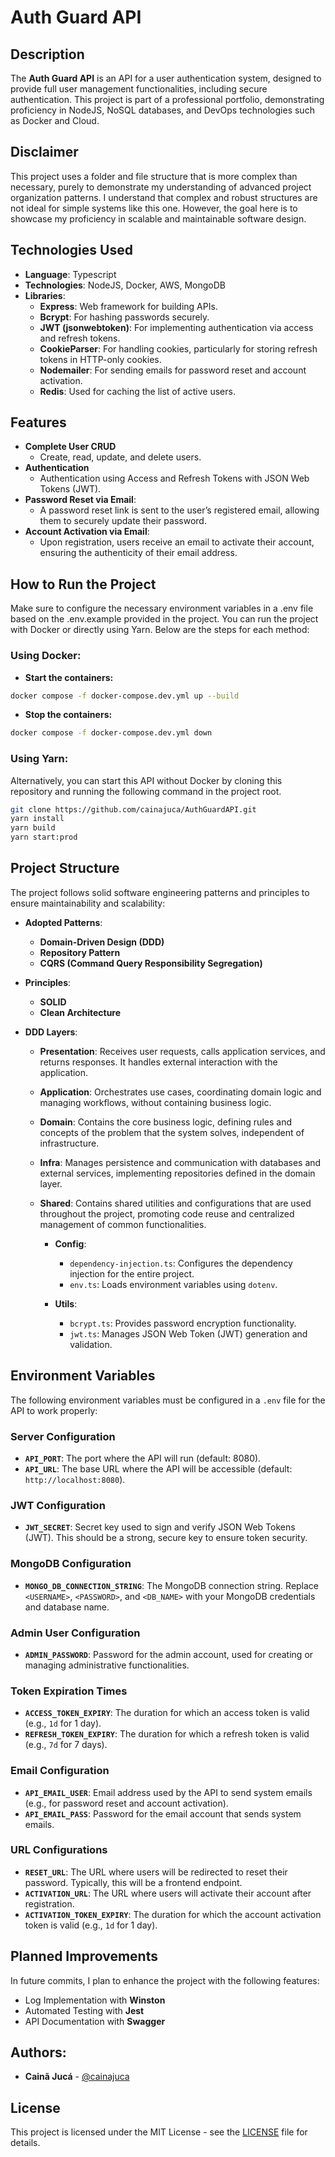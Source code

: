 # **Auth Guard API**

## **Description**

The **Auth Guard API** is an API for a user authentication system, designed to provide full user management functionalities, including secure authentication. This project is part of a professional portfolio, demonstrating proficiency in NodeJS, NoSQL databases, and DevOps technologies such as Docker and Cloud.

## **Disclaimer**

This project uses a folder and file structure that is more complex than necessary, purely to demonstrate my understanding of advanced project organization patterns. I understand that complex and robust structures are not ideal for simple systems like this one. However, the goal here is to showcase my proficiency in scalable and maintainable software design.

## **Technologies Used**

- **Language**: Typescript
- **Technologies**: NodeJS, Docker, AWS, MongoDB
- **Libraries**: 
  - **Express**: Web framework for building APIs.
  - **Bcrypt**: For hashing passwords securely.
  - **JWT (jsonwebtoken)**: For implementing authentication via access and refresh tokens.
  - **CookieParser**: For handling cookies, particularly for storing refresh tokens in HTTP-only cookies.
  - **Nodemailer**: For sending emails for password reset and account activation.
  - **Redis**: Used for caching the list of active users.

## **Features**

- **Complete User CRUD**
  - Create, read, update, and delete users.
- **Authentication**
  - Authentication using Access and Refresh Tokens with JSON Web Tokens (JWT).
- **Password Reset via Email**: 
  - A password reset link is sent to the user’s registered email, allowing them to securely update their password.
- **Account Activation via Email**: 
  - Upon registration, users receive an email to activate their account, ensuring the authenticity of their email address.

## **How to Run the Project**

Make sure to configure the necessary environment variables in a .env file based on the .env.example provided in the project.
You can run the project with Docker or directly using Yarn. Below are the steps for each method:

### Using Docker:

- **Start the containers:**
```bash
docker compose -f docker-compose.dev.yml up --build
```

- **Stop the containers:**
```bash
docker compose -f docker-compose.dev.yml down
```

### Using Yarn:
Alternatively, you can start this API without Docker by cloning this repository and running the following command in the project root.

```bash
git clone https://github.com/cainajuca/AuthGuardAPI.git
yarn install
yarn build
yarn start:prod
```

## **Project Structure**

The project follows solid software engineering patterns and principles to ensure maintainability and scalability:

- **Adopted Patterns**:
  - **Domain-Driven Design (DDD)**
  - **Repository Pattern**
  - **CQRS (Command Query Responsibility Segregation)**

- **Principles**:
  - **SOLID**
  - **Clean Architecture**

- **DDD Layers**:
  - **Presentation**: Receives user requests, calls application services, and returns responses. It handles external interaction with the application.

  - **Application**: Orchestrates use cases, coordinating domain logic and managing workflows, without containing business logic.

  - **Domain**: Contains the core business logic, defining rules and concepts of the problem that the system solves, independent of infrastructure.

  - **Infra**: Manages persistence and communication with databases and external services, implementing repositories defined in the domain layer.

  - **Shared**: Contains shared utilities and configurations that are used throughout the project, promoting code reuse and centralized management of common functionalities.
    - **Config**:
      - `dependency-injection.ts`: Configures the dependency injection for the entire project.
      - `env.ts`: Loads environment variables using `dotenv`.

    - **Utils**:
      - `bcrypt.ts`: Provides password encryption functionality.
      - `jwt.ts`: Manages JSON Web Token (JWT) generation and validation.

## **Environment Variables**

The following environment variables must be configured in a `.env` file for the API to work properly:

### Server Configuration
- **`API_PORT`**: The port where the API will run (default: 8080).
- **`API_URL`**: The base URL where the API will be accessible (default: `http://localhost:8080`).

### JWT Configuration
- **`JWT_SECRET`**: Secret key used to sign and verify JSON Web Tokens (JWT). This should be a strong, secure key to ensure token security.

### MongoDB Configuration
- **`MONGO_DB_CONNECTION_STRING`**: The MongoDB connection string. Replace `<USERNAME>`, `<PASSWORD>`, and `<DB_NAME>` with your MongoDB credentials and database name.

### Admin User Configuration
- **`ADMIN_PASSWORD`**: Password for the admin account, used for creating or managing administrative functionalities.

### Token Expiration Times
- **`ACCESS_TOKEN_EXPIRY`**: The duration for which an access token is valid (e.g., `1d` for 1 day).
- **`REFRESH_TOKEN_EXPIRY`**: The duration for which a refresh token is valid (e.g., `7d` for 7 days).

### Email Configuration
- **`API_EMAIL_USER`**: Email address used by the API to send system emails (e.g., for password reset and account activation).
- **`API_EMAIL_PASS`**: Password for the email account that sends system emails.

### URL Configurations
- **`RESET_URL`**: The URL where users will be redirected to reset their password. Typically, this will be a frontend endpoint.
- **`ACTIVATION_URL`**: The URL where users will activate their account after registration.
- **`ACTIVATION_TOKEN_EXPIRY`**: The duration for which the account activation token is valid (e.g., `1d` for 1 day).

## **Planned Improvements**

In future commits, I plan to enhance the project with the following features:

- Log Implementation with **Winston**
- Automated Testing with **Jest**
- API Documentation with **Swagger**

## **Authors:**
- **Cainã Jucá** - [@cainajuca](https://www.linkedin.com/in/cainajuca)

## License

This project is licensed under the MIT License - see the [LICENSE](./LICENSE) file for details.